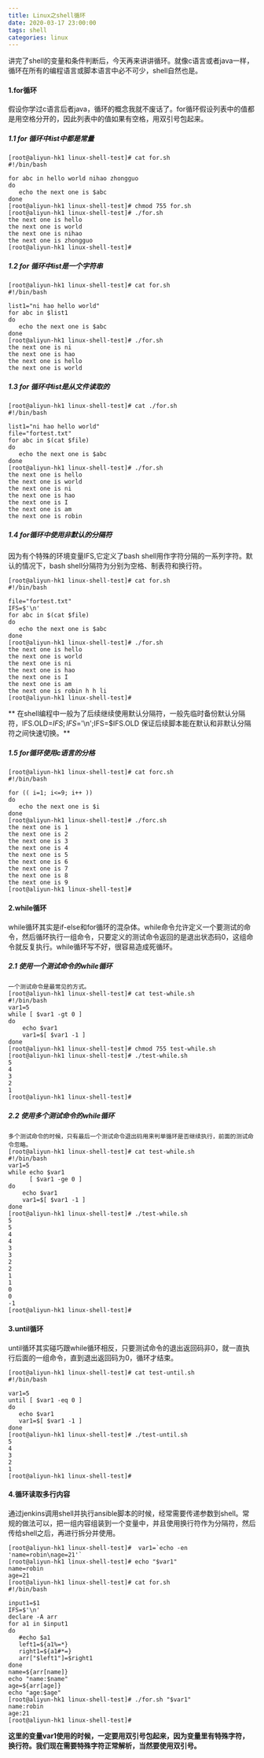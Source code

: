 ```yaml
---
title: Linux之shell循环
date: 2020-03-17 23:00:00
tags: shell
categories: linux
---
```


讲完了shell的变量和条件判断后，今天再来讲讲循环。就像c语言或者java一样，循环在所有的编程语言或脚本语言中必不可少，shell自然也是。
<!--more-->

#### 1.for循环
假设你学过c语言后者java，循环的概念我就不废话了。for循环假设列表中的值都是用空格分开的，因此列表中的值如果有空格，用双引号包起来。
##### 1.1 for 循环中list中都是常量
```
[root@aliyun-hk1 linux-shell-test]# cat for.sh
#!/bin/bash

for abc in hello world nihao zhongguo
do
   echo the next one is $abc
done
[root@aliyun-hk1 linux-shell-test]# chmod 755 for.sh
[root@aliyun-hk1 linux-shell-test]# ./for.sh
the next one is hello
the next one is world
the next one is nihao
the next one is zhongguo
[root@aliyun-hk1 linux-shell-test]#
```

##### 1.2 for 循环中list是一个字符串
```
[root@aliyun-hk1 linux-shell-test]# cat for.sh
#!/bin/bash

list1="ni hao hello world"
for abc in $list1
do
   echo the next one is $abc
done
[root@aliyun-hk1 linux-shell-test]# ./for.sh
the next one is ni
the next one is hao
the next one is hello
the next one is world
```

##### 1.3 for 循环中list是从文件读取的
```
[root@aliyun-hk1 linux-shell-test]# cat ./for.sh
#!/bin/bash

list1="ni hao hello world"
file="fortest.txt"
for abc in $(cat $file)
do
   echo the next one is $abc
done
[root@aliyun-hk1 linux-shell-test]# ./for.sh
the next one is hello
the next one is world
the next one is ni
the next one is hao
the next one is I
the next one is am
the next one is robin
```

##### 1.4 for循环中使用非默认的分隔符
因为有个特殊的环境变量IFS,它定义了bash shell用作字符分隔的一系列字符。默认的情况下，bash shell分隔符为分别为空格、制表符和换行符。
```
[root@aliyun-hk1 linux-shell-test]# cat for.sh
#!/bin/bash

file="fortest.txt"
IFS=$'\n'
for abc in $(cat $file)
do
   echo the next one is $abc
done
[root@aliyun-hk1 linux-shell-test]# ./for.sh
the next one is hello
the next one is world
the next one is ni
the next one is hao
the next one is I
the next one is am
the next one is robin h h li
[root@aliyun-hk1 linux-shell-test]#
```
** 在shell编程中一般为了后续继续使用默认分隔符，一般先临时备份默认分隔符，IFS.OLD=$IFS;IFS=$'\n';IFS=$IFS.OLD 保证后续脚本能在默认和非默认分隔符之间快速切换。**

##### 1.5 for循环使用c语言的分格
```
[root@aliyun-hk1 linux-shell-test]# cat forc.sh
#!/bin/bash

for (( i=1; i<=9; i++ ))
do
   echo the next one is $i
done
[root@aliyun-hk1 linux-shell-test]# ./forc.sh
the next one is 1
the next one is 2
the next one is 3
the next one is 4
the next one is 5
the next one is 6
the next one is 7
the next one is 8
the next one is 9
[root@aliyun-hk1 linux-shell-test]#
```

#### 2.while循环
while循环其实是if-else和for循环的混杂体。while命令允许定义一个要测试的命令，然后循环执行一组命令，只要定义的测试命令返回的是退出状态码0，这组命令就反复执行。while循环写不好，很容易造成死循环。
##### 2.1 使用一个测试命令的while循环
```
一个测试命令是最常见的方式。
[root@aliyun-hk1 linux-shell-test]# cat test-while.sh
#!/bin/bash
var1=5
while [ $var1 -gt 0 ]
do
    echo $var1
    var1=$[ $var1 -1 ]
done
[root@aliyun-hk1 linux-shell-test]# chmod 755 test-while.sh
[root@aliyun-hk1 linux-shell-test]# ./test-while.sh
5
4
3
2
1
[root@aliyun-hk1 linux-shell-test]#
```

##### 2.2 使用多个测试命令的while循环
```
多个测试命令的时候，只有最后一个测试命令退出码用来判单循环是否继续执行，前面的测试命令忽略。
[root@aliyun-hk1 linux-shell-test]# cat test-while.sh
#!/bin/bash
var1=5
while echo $var1
      [ $var1 -ge 0 ]
do
    echo $var1
    var1=$[ $var1 -1 ]
done
[root@aliyun-hk1 linux-shell-test]# ./test-while.sh
5
5
4
4
3
3
2
2
1
1
0
0
-1
[root@aliyun-hk1 linux-shell-test]#
```

#### 3.until循环
until循环其实碰巧跟while循环相反，只要测试命令的退出返回码非0，就一直执行后面的一组命令，直到退出返回码为0，循环才结束。
```
[root@aliyun-hk1 linux-shell-test]# cat test-until.sh
#!/bin/bash

var1=5
until [ $var1 -eq 0 ]
do
   echo $var1
   var1=$[ $var1 -1 ]
done
[root@aliyun-hk1 linux-shell-test]# ./test-until.sh
5
4
3
2
1
[root@aliyun-hk1 linux-shell-test]#
```

#### 4.循环读取多行内容
通过jenkins调用shell并执行ansible脚本的时候，经常需要传递参数到shell。常规的做法可以，把一组内容组装到一个变量中，并且使用换行符作为分隔符，然后传给shell之后，再进行拆分并使用。
```
[root@aliyun-hk1 linux-shell-test]#  var1=`echo -en 'name=robin\nage=21'`
[root@aliyun-hk1 linux-shell-test]# echo "$var1"
name=robin
age=21
[root@aliyun-hk1 linux-shell-test]# cat for.sh
#!/bin/bash

input1=$1
IFS=$'\n'
declare -A arr
for a1 in $input1
do
   #echo $a1
   left1=${a1%=*}
   right1=${a1#*=}
   arr["$left1"]=$right1
done
name=${arr[name]}
echo "name:$name"
age=${arr[age]}
echo "age:$age"
[root@aliyun-hk1 linux-shell-test]# ./for.sh "$var1"
name:robin
age:21
[root@aliyun-hk1 linux-shell-test]#
```
**这里的变量var1使用的时候，一定要用双引号包起来，因为变量里有特殊字符，换行符。我们现在需要特殊字符正常解析，当然要使用双引号。**
